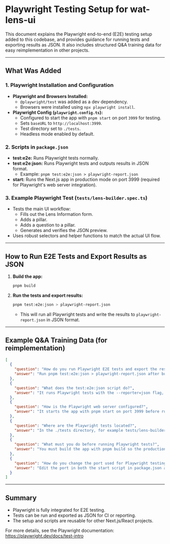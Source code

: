 # Playwright Testing Setup for wat-lens-ui

This document explains the Playwright end-to-end (E2E) testing setup added to this codebase, and provides guidance for running tests and exporting results as JSON. It also includes structured Q&A training data for easy reimplementation in other projects.

---

## What Was Added

### 1. Playwright Installation and Configuration
- **Playwright and Browsers Installed:**
  - `@playwright/test` was added as a dev dependency.
  - Browsers were installed using `npx playwright install`.
- **Playwright Config (`playwright.config.ts`):**
  - Configured to start the app with `pnpm start` on port `3999` for testing.
  - Sets `baseURL` to `http://localhost:3999`.
  - Test directory set to `./tests`.
  - Headless mode enabled by default.

### 2. Scripts in `package.json`
- **test:e2e:** Runs Playwright tests normally.
- **test:e2e:json:** Runs Playwright tests and outputs results in JSON format.
  - Example: `pnpm test:e2e:json > playwright-report.json`
- **start:** Runs the Next.js app in production mode on port 3999 (required for Playwright's web server integration).

### 3. Example Playwright Test (`tests/lens-builder.spec.ts`)
- Tests the main UI workflow:
  - Fills out the Lens Information form.
  - Adds a pillar.
  - Adds a question to a pillar.
  - Generates and verifies the JSON preview.
- Uses robust selectors and helper functions to match the actual UI flow.

---

## How to Run E2E Tests and Export Results as JSON

1. **Build the app:**
   ```sh
   pnpm build
   ```
2. **Run the tests and export results:**
   ```sh
   pnpm test:e2e:json > playwright-report.json
   ```
   - This will run all Playwright tests and write the results to `playwright-report.json` in JSON format.

---

## Example Q&A Training Data (for reimplementation)

```json
[
  {
    "question": "How do you run Playwright E2E tests and export the results as JSON?",
    "answer": "Run pnpm test:e2e:json > playwright-report.json after building the app."
  },
  {
    "question": "What does the test:e2e:json script do?",
    "answer": "It runs Playwright tests with the --reporter=json flag, so results are output in JSON format."
  },
  {
    "question": "How is the Playwright web server configured?",
    "answer": "It starts the app with pnpm start on port 3999 before running tests, using the baseURL http://localhost:3999." 
  },
  {
    "question": "Where are the Playwright tests located?",
    "answer": "In the ./tests directory, for example tests/lens-builder.spec.ts."
  },
  {
    "question": "What must you do before running Playwright tests?",
    "answer": "You must build the app with pnpm build so the production server can start."
  },
  {
    "question": "How do you change the port used for Playwright testing?",
    "answer": "Edit the port in both the start script in package.json and the webServer.port in playwright.config.ts."
  }
]
```

---

## Summary
- Playwright is fully integrated for E2E testing.
- Tests can be run and exported as JSON for CI or reporting.
- The setup and scripts are reusable for other Next.js/React projects.

For more details, see the Playwright documentation: https://playwright.dev/docs/test-intro
